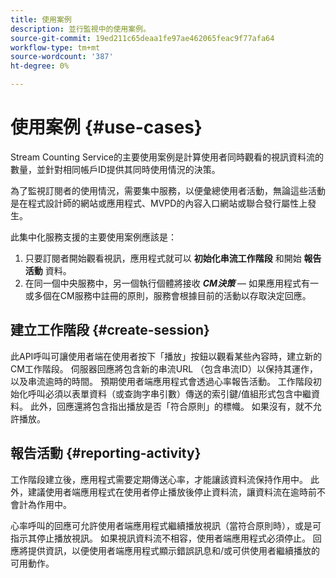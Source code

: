```yaml
---
title: 使用案例
description: 並行監視中的使用案例。
source-git-commit: 19ed211c65deaa1fe97ae462065feac9f77afa64
workflow-type: tm+mt
source-wordcount: '387'
ht-degree: 0%

---
```



# 使用案例 {#use-cases}

Stream Counting Service的主要使用案例是計算使用者同時觀看的視訊資料流的數量，並針對相同帳戶ID提供其同時使用情況的決策。

為了監視訂閱者的使用情況，需要集中服務，以便彙總使用者活動，無論這些活動是在程式設計師的網站或應用程式、MVPD的內容入口網站或聯合發行屬性上發生。

此集中化服務支援的主要使用案例應該是：

1. 只要訂閱者開始觀看視訊，應用程式就可以 **初始化串流工作階段** 和開始 **報告活動** 資料。
1. 在同一個中央服務中，另一個執行個體將接收 ***CM決策***  — 如果應用程式有一或多個在CM服務中註冊的原則，服務會根據目前的活動以存取決定回應。


## 建立工作階段 {#create-session}

此API呼叫可讓使用者端在使用者按下「播放」按鈕以觀看某些內容時，建立新的CM工作階段。 伺服器回應將包含新的串流URL （包含串流ID）以保持其運作，以及串流逾時的時間。 預期使用者端應用程式會透過心率報告活動。 工作階段初始化呼叫必須以表單資料（或查詢字串引數）傳送的索引鍵/值組形式包含中繼資料。 此外，回應還將包含指出播放是否「符合原則」的標幟。 如果沒有，就不允許播放。

## 報告活動 {#reporting-activity}

工作階段建立後，應用程式需要定期傳送心率，才能讓該資料流保持作用中。 此外，建議使用者端應用程式在使用者停止播放後停止資料流，讓資料流在逾時前不會計為作用中。

心率呼叫的回應可允許使用者端應用程式繼續播放視訊（當符合原則時），或是可指示其停止播放視訊。 如果視訊資料流不相容，使用者端應用程式必須停止。 回應將提供資訊，以便使用者端應用程式顯示錯誤訊息和/或可供使用者繼續播放的可用動作。
